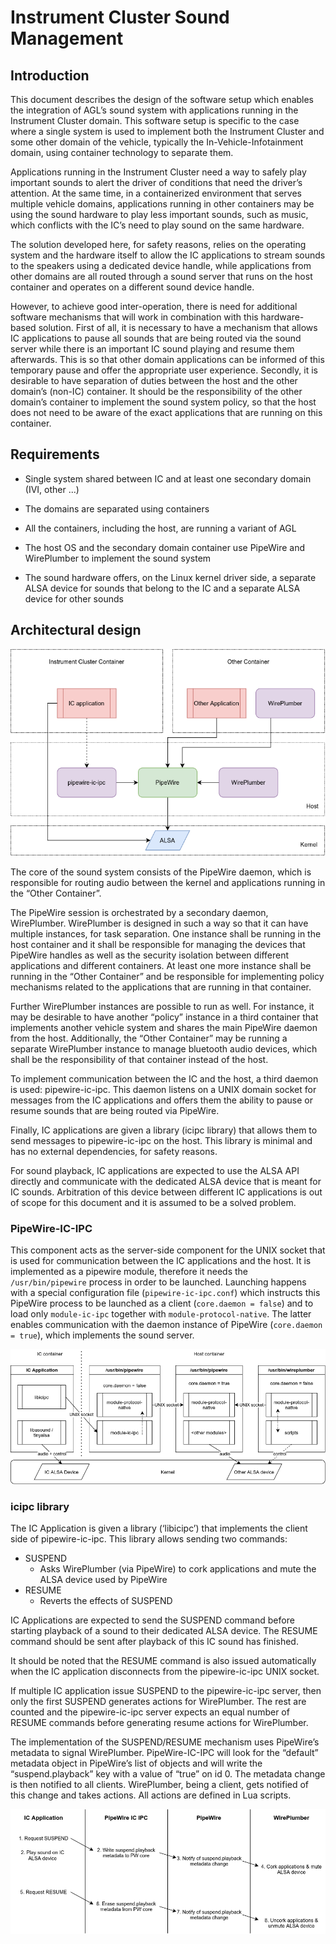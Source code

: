 # Instrument Cluster Sound Management

## Introduction

This document describes the design of the software setup which enables the integration
of AGL’s sound system with applications running in the Instrument Cluster domain.
This software setup is specific to the case where a single system is used to implement
both the Instrument Cluster and some other domain of the vehicle, typically the
In-Vehicle-Infotainment domain, using container technology to separate them.

Applications running in the Instrument Cluster need a way to safely play important
sounds to alert the driver of conditions that need the driver’s attention. At the same
time, in a containerized environment that serves multiple vehicle domains, applications
running in other containers may be using the sound hardware to play less important sounds,
such as music, which conflicts with the IC’s need to play sound on the same hardware.

The solution developed here, for safety reasons, relies on the operating system and the
hardware itself to allow the IC applications to stream sounds to the speakers using a
dedicated device handle, while applications from other domains are all routed through a
sound server that runs on the host container and operates on a different sound device handle.

However, to achieve good inter-operation, there is need for additional software mechanisms
that will work in combination with this hardware-based solution. First of all, it is necessary
to have a mechanism that allows IC applications to pause all sounds that are being routed via
the sound server while there is an important IC sound playing and resume them afterwards.
This is so that other domain applications can be informed of this temporary pause and offer
the appropriate user experience. Secondly, it is desirable to have separation of duties
between the host and the other domain’s (non-IC) container. It should be the responsibility
of the other domain’s container to implement the sound system policy, so that the host does
not need to be aware of the exact applications that are running on this container.

## Requirements

- Single system shared between IC and at least one secondary domain (IVI, other ...)

- The domains are separated using containers

- All the containers, including the host, are running a variant of AGL

- The host OS and the secondary domain container use PipeWire and WirePlumber 
  to implement the sound system

- The sound hardware offers, on the Linux kernel driver side, a separate ALSA 
  device for sounds that belong to the IC and a separate ALSA device for other sounds

## Architectural design

![Architecture overview](images/ic-sound-manager/architecture.png)

The core of the sound system consists of the PipeWire daemon, which is responsible for routing
audio between the kernel and applications running in the “Other Container”.

The PipeWire session is orchestrated by a secondary daemon, WirePlumber. WirePlumber is
designed in such a way so that it can have multiple instances, for task separation.
One instance shall be running in the host container and it shall be responsible for
managing the devices that PipeWire handles as well as the security isolation between
different applications and different containers. At least one more instance shall be
running in the “Other Container” and be responsible for implementing policy mechanisms
related to the applications that are running in that container.

Further WirePlumber instances are possible to run as well. For instance, it may be desirable
to have another “policy” instance in a third container that implements another vehicle system
and shares the main PipeWire daemon from the host. Additionally, the “Other Container” may
be running a separate WirePlumber instance to manage bluetooth audio devices, which shall be
the responsibility of that container instead of the host.

To implement communication between the IC and the host, a third daemon is used: pipewire-ic-ipc.
This daemon listens on a UNIX domain socket for messages from the IC applications and offers
them the ability to pause or resume sounds that are being routed via PipeWire.

Finally, IC applications are given a library (icipc library) that allows them to send messages
to pipewire-ic-ipc on the host. This library is minimal and has no external dependencies,
for safety reasons. 

For sound playback, IC applications are expected to use the ALSA API directly and communicate
with the dedicated ALSA device that is meant for IC sounds. Arbitration of this device between
different IC applications is out of scope for this document and it is assumed to be a solved
problem.

### PipeWire-IC-IPC

This component acts as the server-side component for the UNIX socket that is used for
communication between the IC applications and the host. It is implemented as a pipewire module,
therefore it needs the `/usr/bin/pipewire` process in order to be launched. Launching happens
with a special configuration file (`pipewire-ic-ipc.conf`) which instructs this PipeWire process
to be launched as a client (`core.daemon = false`) and to load only `module-ic-ipc` together
with `module-protocol-native`. The latter enables communication with the daemon instance of
PipeWire (`core.daemon = true`), which implements the sound server.

![PipeWire-IC-IPC Processes](images/ic-sound-manager/pipewire-ic-ipc-processes.png)

### icipc library

The IC Application is given a library (‘libicipc’) that implements the client side of
pipewire-ic-ipc. This library allows sending two commands:

- SUSPEND
  - Asks WirePlumber (via PipeWire) to cork applications and mute the ALSA device used by PipeWire
- RESUME
  - Reverts the effects of SUSPEND

IC Applications are expected to send the SUSPEND command before starting playback of a sound
to their dedicated ALSA device. The RESUME command should be sent after playback of this IC
sound has finished. 

It should be noted that the RESUME command is also issued automatically when the IC application
disconnects from the pipewire-ic-ipc UNIX socket.

If multiple IC application issue SUSPEND to the pipewire-ic-ipc server, then only the first
SUSPEND generates actions for WirePlumber. The rest are counted and the pipewire-ic-ipc
server expects an equal number of RESUME commands before generating resume actions for
WirePlumber.

The implementation of the SUSPEND/RESUME mechanism uses PipeWire’s metadata to signal
WirePlumber. PipeWire-IC-IPC will look for the “default” metadata object in PipeWire’s list
of objects and will write the “suspend.playback” key with a value of “true” on id 0.
The metadata change is then notified to all clients. WirePlumber, being a client, gets
notified of this change and takes actions. All actions are defined in Lua scripts.

![PipeWire-IC-IPC Calls](images/ic-sound-manager/pipewire-ic-ipc-calls.png)
